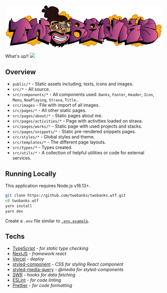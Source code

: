 <p align="center">
  <img src="https://raw.githubusercontent.com/twobanks/twobanks.wtf/603bd22f645b33d0c77f97a438457c845a5a91ed/public/img/twobanks.svg" width="500" alt="twobanks">
</p>


What's up!! <img src="https://raw.githubusercontent.com/kaueMarques/kaueMarques/master/hi.gif" width="30px">

## Overview

- `public/*` - Static assets including, texts, icons and images.
- `src/*` - All source.
- `src/components/*` - All components used: `Banks`, `Footer`, `Header`, `Icon`, `Menu`, `NowPlaying`, `Strava`, `Title`..
- `src/images` - File with import of all images.
- `src/pages/*` - All other static pages.
- `src/pages/about/*` - Static pages about me.
- `src/pages/activities/*` - Page with activities loaded on strava.
- `src/pages/works/*` - Static page with used projects and stacks.
- `src/pages/snippets/*` - Static pre-rendered snippets pages.
- `src/styles/*` - Global styles and theme.
- `src/templates/*` - The different page layouts.
- `src/types/*` - Types created.
- `src/utils/*` - A collection of helpful utilities or code for external services.


## Running Locally

This application requires Node.js v16.13+.

```bash
git clone https://github.com/twobanks/twobanks.wtf.git
cd twobanks.wtf
yarn install
yarn dev
```

Create a `.env` file similar to [`.env.example`](https://github.com/twobanks/twobanks.wtf/blob/VDM/.env.example).


##   Techs

- [TypeScript](https://www.typescriptlang.org/) - *for static type checking*
- [NextJS](https://nextjs.org/) - *framework react*
- [Vercel](https://vercel.com/) - *deploy*
- [styled-component](https://styled-components.com/) - *CSS for styling React component*
- [styled-media-query](https://github.com/morajabi/styled-media-query) - *@media for styled-components*
- [SWR](https://swr.vercel.app/) - *hooks for data fetching*
- [ESLint](https://eslint.org/) - *for code linting*
- [Prettier](https://prettier.io/) - *for code formatting*
